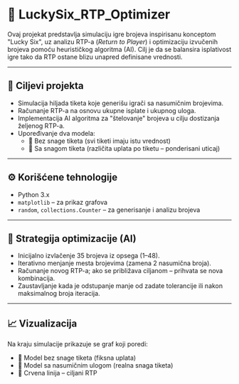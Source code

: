 # 🎯 LuckySix_RTP_Optimizer

Ovaj projekat predstavlja simulaciju igre brojeva inspirisanu konceptom "Lucky Six", uz analizu RTP-a (*Return to Player*) i optimizaciju izvučenih brojeva pomoću heurističkog algoritma (AI). Cilj je da se balansira isplativost igre tako da RTP ostane blizu unapred definisane vrednosti.

---

## 🎯 Ciljevi projekta

- Simulacija hiljada tiketa koje generišu igrači sa nasumičnim brojevima.
- Računanje RTP-a na osnovu ukupne isplate i ukupnog uloga.
- Implementacija AI algoritma za "štelovanje" brojeva u cilju dostizanja željenog RTP-a.
- Upoređivanje dva modela:
  - 📘 Bez snage tiketa (svi tiketi imaju istu vrednost)
  - 📗 Sa snagom tiketa (različita uplata po tiketu – ponderisani uticaj)

---

## ⚙️ Korišćene tehnologije

- Python 3.x
- `matplotlib` – za prikaz grafova
- `random`, `collections.Counter` – za generisanje i analizu brojeva

---

## 🧠 Strategija optimizacije (AI)

- Inicijalno izvlačenje 35 brojeva iz opsega (1–48).
- Iterativno menjanje mesta brojevima (zamena 2 nasumična broja).
- Računanje novog RTP-a; ako se približava ciljanom – prihvata se nova kombinacija.
- Zaustavljanje kada je odstupanje manje od zadate tolerancije ili nakon maksimalnog broja iteracija.

---

## 📈 Vizualizacija

Na kraju simulacije prikazuje se graf koji poredi:
- 📘 Model bez snage tiketa (fiksna uplata)
- 📗 Model sa nasumičnim ulogom (realna snaga tiketa)
- 🔴 Crvena linija – ciljani RTP
